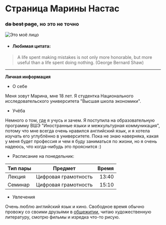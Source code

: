 # Страница Марины Настас
### ~~da best page~~, но это не точно
![Это моё лицо](https://pp.userapi.com/c840132/v840132627/598c8/kxkSup7-Z14.jpg "Это я")

- #### Любимая цитата:
> A life spent making mistakes is not only more honorable, but more useful than a life spent doing nothing. (George Bernard Shaw)

***

**Личная информация**
- О себe

Меня зовут Марина, мне 18 лет. Я студентка Национального исследовательского университета "Высшая школа экономики". 

- Учёба

Немного о том, [где](https://www.hse.ru/ba/lang/ "FLACC") я учусь и зачем. Я поступила на образовательную программу ВШЭ "Иностранные языки и межкультурная коммуникация", потому что мне всегда очень нравился английский язык, и я хотела изучать его углублённо в университете. Пока не знаю наверняка, какая у меня будет профессия и чем я буду заниматься по жизни, но я очень надеюсь, что когда-нибудь это прояснится :)

- Расписание на понедельник:

Тип пары | Предмет | Время |
:-------------| :--------:| -------:
Лекция | Цифровая грамотность | 13:40
Семинар | Цифровая грамотность | 15:10

- Увлечения

Очень люблю английский язык и кино. Свободное время обычно провожу со своими друзьями в [общежитии](https://www.hse.ru/dormitory/energ "Общежитие ВШЭ #3"), читаю художественную литературу, смотрю фильмы и изредка что-то рисую.
